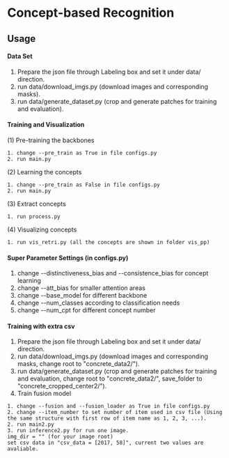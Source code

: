 # Concept-based Recognition

## Usage

#### Data Set
1. Prepare the json file through Labeling box and set it under data/ direction.
2. run data/download_imgs.py (download images and corresponding masks).
3. run data/generate_dataset.py (crop and generate patches for training and evaluation).

#### Training and Visualization
(1) Pre-training the backbones
```
1. change --pre_train as True in file configs.py
2. run main.py
```

(2) Learning the concepts
```
1. change --pre_train as False in file configs.py
2. run main.py
```

(3) Extract concepts
```
1. run process.py
```

(4) Visualizing concepts
```
1. run vis_retri.py (all the concepts are shown in folder vis_pp)
```

#### Super Parameter Settings (in configs.py)
1. change --distinctiveness_bias and --consistence_bias for concept learning
2. change --att_bias for smaller attention areas
3. change --base_model for different backbone
4. change --num_classes according to classification needs
5. change --num_cpt for different concept number


#### Training with extra csv
1. Prepare the json file through Labeling box and set it under data/ direction.
2. run data/download_imgs.py (download images and corresponding masks, change root to "concrete_data2/").
3. run data/generate_dataset.py (crop and generate patches for training and evaluation, change root to "concrete_data2/", save_folder to "concrete_cropped_center2/").
4. Train fusion model
```
1. change --fusion and --fusion_loader as True in file configs.py
2. change --item_number to set number of item used in csv file (Using the same structure with first row of item name as 1, 2, 3, ...).
2. run main2.py
3. run inference2.py for run one image.
img_dir = "" (for your image root) 
set csv data in "csv_data = [2017, 58]", current two values are avaliable.
```